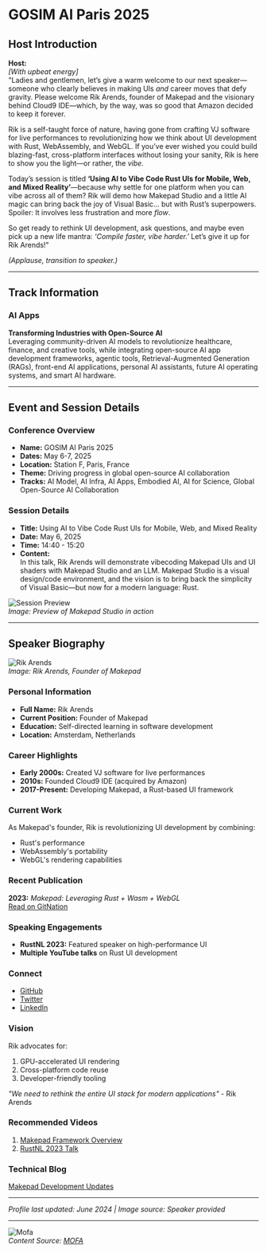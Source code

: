 
# GOSIM AI Paris 2025

## Host Introduction

**Host:**  
*[With upbeat energy]*  
"Ladies and gentlemen, let’s give a warm welcome to our next speaker—someone who clearly believes in making UIs *and* career moves that defy gravity. Please welcome Rik Arends, founder of Makepad and the visionary behind Cloud9 IDE—which, by the way, was so good that Amazon decided to keep it forever.  

Rik is a self-taught force of nature, having gone from crafting VJ software for live performances to revolutionizing how we think about UI development with Rust, WebAssembly, and WebGL. If you’ve ever wished you could build blazing-fast, cross-platform interfaces without losing your sanity, Rik is here to show you the light—or rather, the *vibe*.  

Today’s session is titled **‘Using AI to Vibe Code Rust UIs for Mobile, Web, and Mixed Reality’**—because why settle for one platform when you can vibe across all of them? Rik will demo how Makepad Studio and a little AI magic can bring back the joy of Visual Basic… but with Rust’s superpowers. Spoiler: It involves less frustration and more *flow*.  

So get ready to rethink UI development, ask questions, and maybe even pick up a new life mantra: *‘Compile faster, vibe harder.’* Let’s give it up for Rik Arends!"  

*(Applause, transition to speaker.)*  

---

## Track Information

### AI Apps  
**Transforming Industries with Open-Source AI**  
Leveraging community-driven AI models to revolutionize healthcare, finance, and creative tools, while integrating open-source AI app development frameworks, agentic tools, Retrieval-Augmented Generation (RAGs), front-end AI applications, personal AI assistants, future AI operating systems, and smart AI hardware.

---

## Event and Session Details

### Conference Overview  
- **Name:** GOSIM AI Paris 2025  
- **Dates:** May 6-7, 2025  
- **Location:** Station F, Paris, France  
- **Theme:** Driving progress in global open-source AI collaboration  
- **Tracks:** AI Model, AI Infra, AI Apps, Embodied AI, AI for Science, Global Open-Source AI Collaboration  

### Session Details  
- **Title:** Using AI to Vibe Code Rust UIs for Mobile, Web, and Mixed Reality  
- **Date:** May 6, 2025  
- **Time:** 14:40 - 15:20  
- **Content:**  
  In this talk, Rik Arends will demonstrate vibecoding Makepad UIs and UI shaders with Makepad Studio and an LLM. Makepad Studio is a visual design/code environment, and the vision is to bring back the simplicity of Visual Basic—but now for a modern language: Rust.  

![Session Preview](session-preview.png)  
*Image: Preview of Makepad Studio in action*

---

## Speaker Biography

![Rik Arends](rik-arends.png)  
*Image: Rik Arends, Founder of Makepad*

### Personal Information  
- **Full Name:** Rik Arends  
- **Current Position:** Founder of Makepad  
- **Education:** Self-directed learning in software development  
- **Location:** Amsterdam, Netherlands  

### Career Highlights  
- **Early 2000s:** Created VJ software for live performances  
- **2010s:** Founded Cloud9 IDE (acquired by Amazon)  
- **2017-Present:** Developing Makepad, a Rust-based UI framework  

### Current Work  
As Makepad's founder, Rik is revolutionizing UI development by combining:  
- Rust's performance  
- WebAssembly's portability  
- WebGL's rendering capabilities  

### Recent Publication  
**2023:** *Makepad: Leveraging Rust + Wasm + WebGL*  
[Read on GitNation](https://gitnation.com/contents/makepad-leveraging-rust-wasm-webgl-to-build-amazing-cross-platform-applications)  

### Speaking Engagements  
- **RustNL 2023:** Featured speaker on high-performance UI  
- **Multiple YouTube talks** on Rust UI development  

### Connect  
- [GitHub](https://github.com/makepad/makepad)  
- [Twitter](https://x.com/rikarends)  
- [LinkedIn](https://nl.linkedin.com/in/arendsrik)  

### Vision  
Rik advocates for:  
1. GPU-accelerated UI rendering  
2. Cross-platform code reuse  
3. Developer-friendly tooling  

*"We need to rethink the entire UI stack for modern applications"* - Rik Arends  

### Recommended Videos  
1. [Makepad Framework Overview](https://youtu.be/IU33AWKywpA)  
2. [RustNL 2023 Talk](https://youtu.be/rC4FCS-oMpg)  

### Technical Blog  
[Makepad Development Updates](https://github.com/makepad/makepad)  

---  
*Profile last updated: June 2024 | Image source: Speaker provided*

---

![Mofa](mofa.png)  
*Content Source: [MOFA](https://github.com/moxin-org/mofa)*

